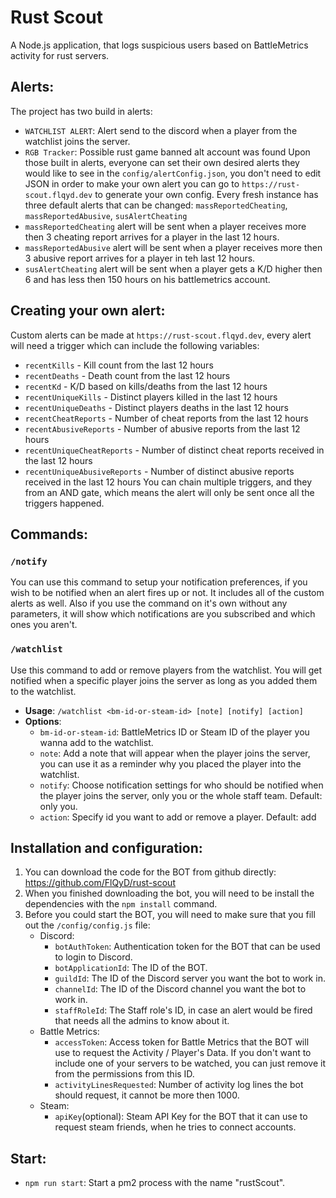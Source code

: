 # Rust Scout
A Node.js application, that logs suspicious users based on BattleMetrics activity for rust servers.
## Alerts:
The project has two build in alerts: 
- `WATCHLIST ALERT`: Alert send to the discord when a player from the watchlist joins the server. 
- `RGB Tracker`: Possible rust game banned alt account was found
Upon those built in alerts, everyone can set their own desired alerts they would like to see in the `config/alertConfig.json`, you don't need to edit JSON in order to make your own alert you can go to `https://rust-scout.flqyd.dev` to generate your own config.
Every fresh instance has three default alerts that can be changed: `massReportedCheating`, `massReportedAbusive`, `susAlertCheating`
- `massReportedCheating` alert will be sent when a player receives more then 3 cheating report arrives for a player in the last 12 hours.
- `massReportedAbusive` alert will be sent when a player receives more then 3 abusive report arrives for a player in teh last 12 hours.
- `susAlertCheating` alert will be sent when a player gets a K/D higher then 6 and has less then 150 hours on his battlemetrics account.
## Creating your own alert: 
Custom alerts can be made at `https://rust-scout.flqyd.dev`, every alert will need a trigger which can include the following variables: 
- `recentKills` - Kill count from the last 12 hours
- `recentDeaths` - Death count from the last 12 hours
- `recentKd` - K/D based on kills/deaths from the last 12 hours
- `recentUniqueKills` - Distinct players killed in the last 12 hours
- `recentUniqueDeaths` - Distinct players deaths in the last 12 hours
- `recentCheatReports` - Number of cheat reports from the last 12 hours
- `recentAbusiveReports` - Number of abusive reports from the last 12 hours
- `recentUniqueCheatReports` - Number of distinct cheat reports received in the last 12 hours
- `recentUniqueAbusiveReports` - Number of distinct abusive reports received in the last 12 hours
You can chain multiple triggers, and they from an AND gate, which means the alert will only be sent once all the triggers happened.
## Commands:
### `/notify`
You can use this command to setup your notification preferences, if you wish to be notified when an alert fires up or not. It includes all of the custom alerts as well.
Also if you use the command on it's own without any parameters, it will show which notifications are you subscribed and which ones you aren't.
### `/watchlist`
Use this command to add or remove players from the watchlist. You will get notified when a specific player joins the server as long as you added them to the watchlist.
- **Usage**: `/watchlist <bm-id-or-steam-id> [note] [notify] [action]`
- **Options**:
  - `bm-id-or-steam-id`: BattleMetrics ID or Steam ID of the player you wanna add to the watchlist.
  - `note`: Add a note that will appear when the player joins the server, you can use it as a reminder why you placed the player into the watchlist.
  - `notify`: Choose notification settings for who should be notified when the player joins the server, only you or the whole staff team.    Default: only you.
  - `action`: Specify id you want to add or remove a player.    Default: add
## Installation and configuration:
1. You can download the code for the BOT from github directly: https://github.com/FlQyD/rust-scout
2. When you finished downloading the bot, you will need to be install the dependencies with the `npm install` command.
3. Before you could start the BOT, you will need to make sure that you fill out the `/config/config.js` file:
    - Discord: 
        - `botAuthToken`: Authentication token for the BOT that can be used to login to Discord.
        - `botApplicationId`: The ID of the BOT. 
        - `guildId`: The ID of the Discord server you want the bot to work in.
        - `channelId`: The ID of the Discord channel you want the bot to work in.
        - `staffRoleId`: The Staff role's ID, in case an alert would be fired that needs all the admins to know about it.
    - Battle Metrics:
        - `accessToken`: Access token for Battle Metrics that the BOT will use to request the Activity / Player's Data. If you don't want to include one of your servers to be watched, you can just remove it from the permissions from this ID.
        - `activityLinesRequested`: Number of activity log lines the bot should request, it cannot be more then 1000.
    - Steam: 
        - `apiKey`(optional): Steam API Key for the BOT that it can use to request steam friends, when he tries to connect accounts.
## Start: 
 - `npm run start`: Start a pm2 process with the name "rustScout".